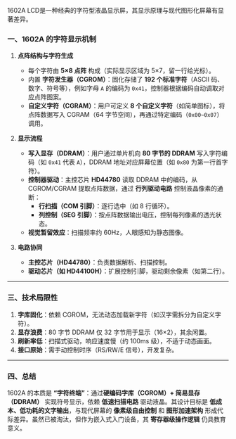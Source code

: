  1602A LCD是一种经典的字符型液晶显示屏，其显示原理与现代图形化屏幕有显著差异。
###  **一、1602A 的字符显示机制**
1. **点阵结构与字符生成**  
   - 每个字符由 **5×8 点阵** 构成（实际显示区域为 5×7，留一行给光标）。
   - 内置 **字符发生器（CGROM）**：固化存储了 **192 个标准字符**（ASCII 码、数字、符号等），例如字母 `A` 的编码为 `0x41`，控制器根据编码自动调取对应点阵图案。
   - **自定义字符（CGRAM）**：用户可定义 **8 个自定义字符**（如简单图标），将点阵数据写入 CGRAM（64 字节空间），再通过特定编码（`0x00~0x07`）调用。

2. **显示流程**  
   - **写入显存（DDRAM）**：用户通过单片机向 **80 字节的 DDRAM** 写入字符编码（如 `0x41` 代表 `A`），DDRAM 地址对应屏幕位置（如 `0x80` 为第一行首字符）。
   - **控制器驱动**：主控芯片 **HD44780** 读取 DDRAM 中的编码，从 CGROM/CGRAM 提取点阵数据，通过 **行列驱动电路** 控制液晶像素的通断：
     - **行扫描（COM 引脚）**：逐行选中（如 8 行循环）。
     - **列控制（SEG 引脚）**：按点阵数据输出电压，控制每列像素的透光状态。
   - **视觉暂留效应**：扫描频率约 60Hz，人眼感知为静态图像。

3. **电路协同**  
   - **主控芯片（HD44780）**：负责数据解析、扫描控制。
   - **驱动芯片（如 HD44100H）**：扩展控制引脚，驱动剩余像素（如第二行）。

---

###  **三、技术局限性**
1. **字库固化**：依赖 CGROM，无法动态加载新字符（如汉字需拆分为自定义字符）。
2. **显存浪费**：80 字节 DDRAM 仅 32 字节用于显示（16×2），其余闲置。
3. **刷新率低**：扫描式驱动，响应速度慢（约 100ms 级），不适于动态画面。
4. **接口原始**：需手动控制时序（RS/RW/E 信号），开发复杂。

---

###  **四、总结**
1602A 的本质是 **“字符终端”**：通过**硬编码字库（CGROM）+ 简易显存（DDRAM）** 实现符号显示，依赖 **低速扫描电路** 驱动液晶。其设计目标是 **低成本、低功耗的文字输出**，与现代屏幕的 **像素级自由控制** 和 **图形加速架构** 形成代际差异。虽然已被淘汰，但作为嵌入式入门设备，其 **寄存器级操作逻辑** 仍具教育意义。
